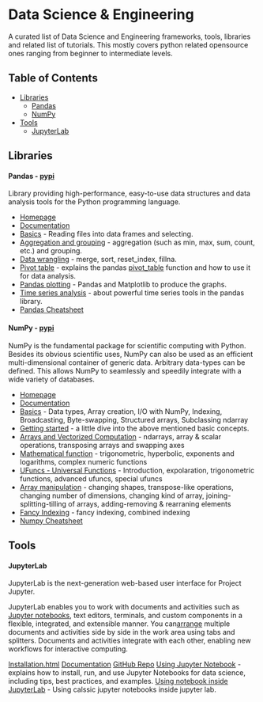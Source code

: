 # Data Science & Engineering

A curated list of Data Science and Engineering frameworks, tools, libraries and related list of tutorials.
This mostly covers python related opensource ones ranging from beginner to intermediate levels.


## Table of Contents

<!-- MarkdownTOC depth=4 -->

- [Libraries](#libraries)
    - [Pandas](#libraries-pandas)
    - [NumPy](#libraries-numpy)
- [Tools](#tools)
	- [JupyterLab](#tools-jupyterlab)

<!-- /MarkdownTOC -->

<a name="libraries"></a>
## Libraries

<a name="libraries-pandas"></a>
#### Pandas - [pypi](https://pypi.org/project/pandas/)
Library providing high-performance, easy-to-use data structures and data analysis tools for the Python programming language.
* [Homepage](https://pandas.pydata.org/)
* [Documentation](https://pandas.pydata.org/pandas-docs/stable/index.html) 
* [Basics](https://data36.com/pandas-tutorial-1-basics-reading-data-files-dataframes-data-selection/) - Reading files into data frames and selecting.
* [Aggregation and grouping](https://data36.com/pandas-tutorial-2-aggregation-and-grouping/) - aggregation (such as min, max, sum, count, etc.) and grouping.
* [Data wrangling](https://data36.com/pandas-tutorial-3-important-data-formatting-methods-merge-sort-reset_index-fillna/) - merge, sort, reset_index, fillna.
* [Pivot table](https://pbpython.com/pandas-pivot-table-explained.html) - explains the pandas [pivot_table](http://pandas.pydata.org/pandas-docs/stable/generated/pandas.tools.pivot.pivot_table.html) function and how to use it for data analysis.
* [Pandas plotting](https://towardsdatascience.com/a-guide-to-pandas-and-matplotlib-for-data-exploration-56fad95f951c) - Pandas and Matplotlib to produce the graphs.
* [Time series analysis](https://www.dataquest.io/blog/tutorial-time-series-analysis-with-pandas/) - about powerful time series tools in the pandas library.
* [Pandas Cheatsheet](https://s3.amazonaws.com/dq-blog-files/pandas-cheat-sheet.pdf)

<a name="libraries-numpy"></a>
#### NumPy - [pypi](https://pypi.org/project/numpy/)
NumPy is the fundamental package for scientific computing with Python.
Besides its obvious scientific uses, NumPy can also be used as an efficient multi-dimensional container of generic data. Arbitrary data-types can be defined. This allows NumPy to seamlessly and speedily integrate with a wide variety of databases.
* [Homepage](https://www.numpy.org/)
* [Documentation](https://docs.scipy.org/doc/numpy/user/)
* [Basics](https://docs.scipy.org/doc/numpy/user/basics.html) - Data types, Array creation, I/O with NumPy, Indexing, Broadcasting, Byte-swapping, Structured arrays, Subclassing ndarray
* [Getting started](https://www.datacamp.com/community/tutorials/python-numpy-tutorial) - a little dive into the above mentioned basic concepts.
* [Arrays and Vectorized Computation](https://www.oreilly.com/library/view/python-for-data/9781449323592/ch04.html) - ndarrays, array & scalar operations, transposing arrays and swapping axes
* [Mathematical function](https://www.geeksforgeeks.org/numpy-mathematical-function/) - trigonometric, hyperbolic, exponents and logarithms, complex numeric functions
* [UFuncs - Universal Functions](https://jakevdp.github.io/PythonDataScienceHandbook/02.03-computation-on-arrays-ufuncs.html) - Introduction, expolaration, trigonometric functions, advanced ufuncs, special ufuncs
* [Array manipulation](https://docs.scipy.org/doc/numpy-1.13.0/reference/routines.array-manipulation.html) - changing shapes, transpose-like operations, changing number of dimensions, changing kind of array, joining-splitting-tilling of arrays, adding-removing & rearraning elements
* [Fancy Indexing](https://jakevdp.github.io/PythonDataScienceHandbook/02.07-fancy-indexing.html) - fancy indexing, combined indexing
* [Numpy  Cheatsheet](https://s3.amazonaws.com/assets.datacamp.com/blog_assets/Numpy_Python_Cheat_Sheet.pdf)


<a name="tools"></a>
## Tools

<a name="tools-jupyterlab"></a>
#### JupyterLab
JupyterLab is the next-generation web-based user interface for Project Jupyter.

JupyterLab enables you to work with documents and activities such as [Jupyter notebooks](https://jupyterlab.readthedocs.io/en/latest/user/notebook.html#notebook), text editors, terminals, and custom components in a flexible, integrated, and extensible manner. You can[arrange](https://jupyterlab.readthedocs.io/en/latest/user/interface.html#interface) multiple documents and activities side by side in the work area using tabs and splitters. Documents and activities integrate with each other, enabling new workflows for interactive computing.

[Installation.html](https://jupyterlab.readthedocs.io/en/latest/getting_started/installation.html)
[Documentation](https://jupyterlab.readthedocs.io/en/latest/index.html)
[GitHub Repo](https://github.com/jupyterlab/jupyterlab)
[Using Jupyter Notebook](https://www.datacamp.com/community/tutorials/tutorial-jupyter-notebook) - explains how to install, run, and use Jupyter Notebooks for data science, including tips, best practices, and examples.
[Using notebook inside JupyterLab](https://jupyterlab.readthedocs.io/en/latest/user/notebook.html) - Using calssic jupyter notebooks inside jupyter lab.